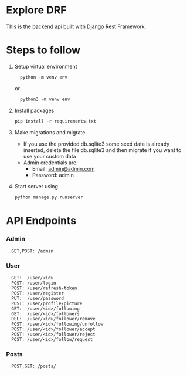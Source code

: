 # Explore DRF

This is the backend api built with Django Rest Framework.

# Steps to follow

1. Setup virtual environment

   ```python
     python -m venv env
   ```

   or

   ```python
     python3 -m venv env
   ```

2. Install packages

   ```python
   pip install -r requirements.txt
   ```

3. Make migrations and migrate

   - If you use the provided db.sqlite3 some seed data is already inserted, delete the file db.sqlite3 and then migrate if you want to use your custom data
   - Admin credentials are:
     - Email: admin@admin.com
     - Password: admin

4. Start server using
   ```python
   python manage.py runserver
   ```

# API Endpoints

### Admin
      GET,POST: /admin

### User
      GET:  /user/<id>
      POST: /user/login
      POST: /user/refresh-token
      POST: /user/register
      PUT:  /user/password
      POST: /user/profile/picture
      GET:  /user/<id>/following
      GET:  /user/<id>/followers
      DEL:  /user/<id>/follower/remove
      POST: /user/<id>/following/unfollow
      POST: /user/<id>/follower/accept
      POST: /user/<id>/follower/reject
      POST: /user/<id>/follow/request

### Posts
      POST,GET: /posts/
